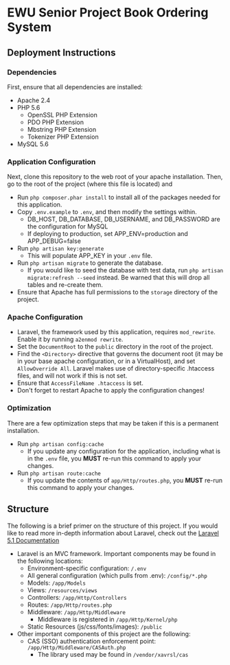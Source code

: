 # EWU Senior Project Book Ordering System


## Deployment Instructions

### Dependencies
First, ensure that all dependencies are installed:

* Apache 2.4
* PHP 5.6
    * OpenSSL PHP Extension
    * PDO PHP Extension
    * Mbstring PHP Extension
    * Tokenizer PHP Extension
* MySQL 5.6

### Application Configuration
Next, clone this repository to the web root of your apache installation. Then, go to the root of the project (where this file is located) and

* Run `php composer.phar install` to install all of the packages needed for this application.
* Copy `.env.example` to `.env`, and then modify the settings within.
    * DB_HOST, DB_DATABASE, DB_USERNAME, and DB_PASSWORD are the configuration for MySQL
    * If deploying to production, set APP_ENV=production and APP_DEBUG=false
* Run `php artisan key:generate`
    * This will populate APP_KEY in your `.env` file.
* Run `php artisan migrate` to generate the database.
    * If you would like to seed the database with test data, run `php artisan migrate:refresh --seed` instead. Be warned that this will drop all tables and re-create them.
* Ensure that Apache has full permissions to the `storage` directory of the project.

### Apache Configuration

* Laravel, the framework used by this application, requires `mod_rewrite`. Enable it by running `a2enmod rewrite`.
* Set the `DocumentRoot` to the `public` directory in the root of the project.
* Find the `<Directory>` directive that governs the document root (it may be in your base apache configuration, or in a VirtualHost), and set `AllowOverride All`. Laravel makes use of directory-specific .htaccess files, and will not work if this is not set.
* Ensure that `AccessFileName .htaccess` is set.
* Don't forget to restart Apache to apply the configuration changes!
    
### Optimization
There are a few optimization steps that may be taken if this is a permanent installation.

* Run `php artisan config:cache`
    * If you update any configuration for the application, including what is in the `.env` file, you **MUST** re-run this command to apply your changes.
* Run `php artisan route:cache`
    * If you update the contents of `app/Http/routes.php`, you **MUST** re-run this command to apply your changes.
    
    
## Structure
The following is a brief primer on the structure of this project. If you would like to read more in-depth information about Laravel, check out the [Laravel 5.1 Documentation](http://laravel.com/docs/5.1)

* Laravel is an MVC framework. Important components may be found in the following locations:
    * Environment-specific configuration: `/.env`
    * All general configuration (which pulls from .env): `/config/*.php`
    * Models: `/app/Models`
    * Views: `/resources/views`
    * Controllers: `/app/Http/Controllers`
    * Routes: `/app/Http/routes.php`
    * Middleware: `/app/Http/Middleware`
        * Middleware is registered in `/app/Http/Kernel/php`
    * Static Resources (js/css/fonts/images): `/public`
* Other important components of this project are the following:
    * CAS (SSO) authentication enforcement point: `/app/Http/Middleware/CASAuth.php`
        * The library used may be found in `/vendor/xavrsl/cas`
    